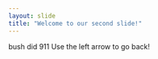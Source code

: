 ```yaml
---
layout: slide
title: "Welcome to our second slide!"
---
```

bush did 911
Use the left arrow to go back!
